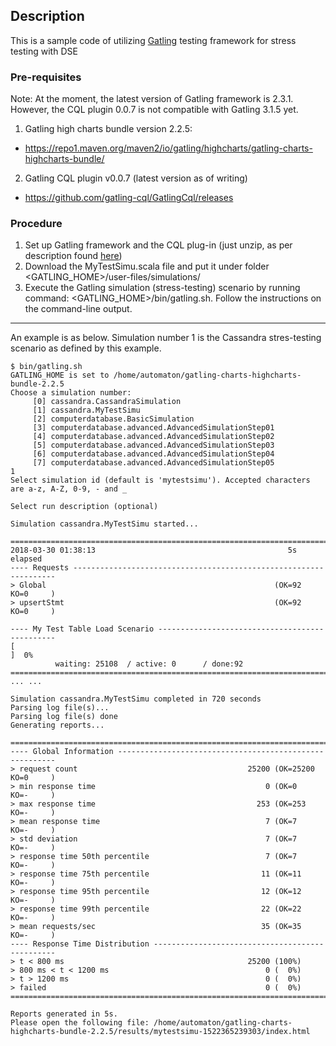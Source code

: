 ## Description
This is a sample code of utilizing [Gatling](https://gatling.io/) testing framework for stress testing with DSE

### Pre-requisites
Note: At the moment, the latest version of Gatling framework is 2.3.1. However, the CQL plugin 0.0.7 is not compatible with Gatling 3.1.5 yet. 

1. Gatling high charts bundle version 2.2.5: 
  + https://repo1.maven.org/maven2/io/gatling/highcharts/gatling-charts-highcharts-bundle/   
2. Gatling CQL plugin v0.0.7 (latest version as of writing)
  + https://github.com/gatling-cql/GatlingCql/releases

### Procedure
1. Set up Gatling framework and the CQL plug-in (just unzip, as per description found [here](https://github.com/gatling-cql/GatlingCql))
2. Download the MyTestSimu.scala file and put it under folder <GATLING_HOME>/user-files/simulations/
3. Execute the Gatling simulation (stress-testing) scenario by running command: <GATLING_HOME>/bin/gatling.sh. Follow the instructions on the command-line output. 

---

An example is as below. Simulation number 1 is the Cassandra stres-testing scenario as defined by this example.

```
$ bin/gatling.sh
GATLING_HOME is set to /home/automaton/gatling-charts-highcharts-bundle-2.2.5
Choose a simulation number:
     [0] cassandra.CassandraSimulation
     [1] cassandra.MyTestSimu
     [2] computerdatabase.BasicSimulation
     [3] computerdatabase.advanced.AdvancedSimulationStep01
     [4] computerdatabase.advanced.AdvancedSimulationStep02
     [5] computerdatabase.advanced.AdvancedSimulationStep03
     [6] computerdatabase.advanced.AdvancedSimulationStep04
     [7] computerdatabase.advanced.AdvancedSimulationStep05
1
Select simulation id (default is 'mytestsimu'). Accepted characters are a-z, A-Z, 0-9, - and _

Select run description (optional)

Simulation cassandra.MyTestSimu started...

================================================================================
2018-03-30 01:38:13                                           5s elapsed
---- Requests ------------------------------------------------------------------
> Global                                                   (OK=92     KO=0     )
> upsertStmt                                               (OK=92     KO=0     )

---- My Test Table Load Scenario -----------------------------------------------
[                                                                          ]  0%
          waiting: 25108  / active: 0      / done:92
================================================================================
... ...

Simulation cassandra.MyTestSimu completed in 720 seconds
Parsing log file(s)...
Parsing log file(s) done
Generating reports...

================================================================================
---- Global Information --------------------------------------------------------
> request count                                      25200 (OK=25200  KO=0     )
> min response time                                      0 (OK=0      KO=-     )
> max response time                                    253 (OK=253    KO=-     )
> mean response time                                     7 (OK=7      KO=-     )
> std deviation                                          7 (OK=7      KO=-     )
> response time 50th percentile                          7 (OK=7      KO=-     )
> response time 75th percentile                         11 (OK=11     KO=-     )
> response time 95th percentile                         12 (OK=12     KO=-     )
> response time 99th percentile                         22 (OK=22     KO=-     )
> mean requests/sec                                     35 (OK=35     KO=-     )
---- Response Time Distribution ------------------------------------------------
> t < 800 ms                                         25200 (100%)
> 800 ms < t < 1200 ms                                   0 (  0%)
> t > 1200 ms                                            0 (  0%)
> failed                                                 0 (  0%)
================================================================================

Reports generated in 5s.
Please open the following file: /home/automaton/gatling-charts-highcharts-bundle-2.2.5/results/mytestsimu-1522365239303/index.html
```
